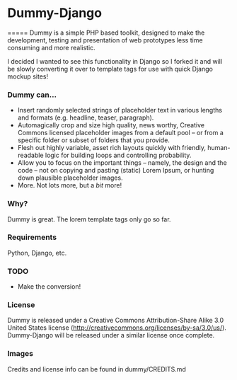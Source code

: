 # Dummy-Django
=====
Dummy is a simple PHP based toolkit, designed to make the development, testing and presentation of web prototypes less time consuming and more realistic.

I decided I wanted to see this functionality in Django so I forked it and will be slowly converting it over to template tags for use with quick Django mockup sites!

### Dummy can…
+ Insert randomly selected strings of placeholder text in various lengths and formats (e.g. headline, teaser, paragraph).
+ Automagically crop and size high quality, news worthy, Creative Commons licensed placeholder images from a default pool – or from a specific folder or subset of folders that you provide.
+ Flesh out highly variable, asset rich layouts quickly with friendly, human-readable logic for building loops and controlling probability.
+ Allow you to focus on the important things – namely, the design and the code – not on copying and pasting (static) Lorem Ipsum, or hunting down plausible placeholder images.
+ More. Not lots more, but a _bit_ more!

### Why?
Dummy is great. The lorem template tags only go so far. 

### Requirements
Python, Django, etc. 

### TODO
+ Make the conversion!

### License
Dummy is released under a Creative Commons Attribution-Share Alike 3.0 United States license (http://creativecommons.org/licenses/by-sa/3.0/us/). 
Dummy-Django will be released under a similar license once complete.

### Images
Credits and license info can be found in dummy/CREDITS.md
